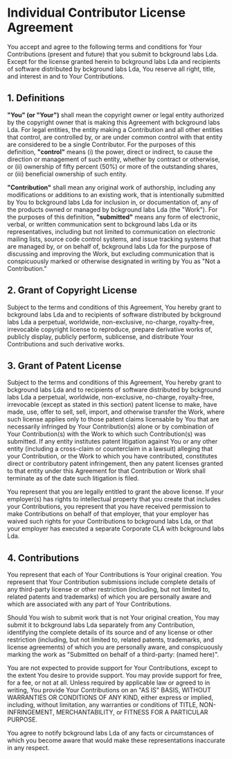 # Individual Contributor License Agreement

You accept and agree to the following terms and conditions for Your Contributions (present and future) that you submit to bckground labs Lda.
Except for the license granted herein to bckground labs Lda and recipients of software distributed by bckground labs Lda, You reserve all right, title, and interest in and to Your Contributions.

## 1. Definitions

**"You" (or "Your")** shall mean the copyright owner or legal entity authorized by the copyright owner that is making this Agreement with bckground labs Lda.
For legal entities, the entity making a Contribution and all other entities that control, are controlled by, or are under common control with that entity are considered to be a single Contributor.
For the purposes of this definition, **"control"** means (i) the power, direct or indirect, to cause the direction or management of such entity, whether by contract or otherwise, or (ii) ownership of fifty percent (50%) or more of the outstanding shares, or (iii) beneficial ownership of such entity.

**"Contribution"** shall mean any original work of authorship, including any modifications or additions to an existing work, that is intentionally submitted by You to bckground labs Lda for inclusion in, or documentation of, any of the products owned or managed by bckground labs Lda (the "Work").
For the purposes of this definition, **"submitted"** means any form of electronic, verbal, or written communication sent to bckground labs Lda or its representatives, including but not limited to communication on electronic mailing lists, source code control systems, and issue tracking systems that are managed by, or on behalf of, bckground labs Lda for the purpose of discussing and improving the Work, but excluding communication that is conspicuously marked or otherwise designated in writing by You as "Not a Contribution."

## 2. Grant of Copyright License

Subject to the terms and conditions of this Agreement, You hereby grant to bckground labs Lda and to recipients of software distributed by bckground labs Lda a perpetual, worldwide, non-exclusive, no-charge, royalty-free, irrevocable copyright license to reproduce, prepare derivative works of, publicly display, publicly perform, sublicense, and distribute Your Contributions and such derivative works.

## 3. Grant of Patent License

Subject to the terms and conditions of this Agreement, You hereby grant to bckground labs Lda and to recipients of software distributed by bckground labs Lda a perpetual, worldwide, non-exclusive, no-charge, royalty-free, irrevocable (except as stated in this section) patent license to make, have made, use, offer to sell, sell, import, and otherwise transfer the Work, where such license applies only to those patent claims licensable by You that are necessarily infringed by Your Contribution(s) alone or by combination of Your Contribution(s) with the Work to which such Contribution(s) was submitted.
If any entity institutes patent litigation against You or any other entity (including a cross-claim or counterclaim in a lawsuit) alleging that your Contribution, or the Work to which you have contributed, constitutes direct or contributory patent infringement, then any patent licenses granted to that entity under this Agreement for that Contribution or Work shall terminate as of the date such litigation is filed.

You represent that you are legally entitled to grant the above license.
If your employer(s) has rights to intellectual property that you create that includes your Contributions, you represent that you have received permission to make Contributions on behalf of that employer, that your employer has waived such rights for your Contributions to bckground labs Lda, or that your employer has executed a separate Corporate CLA with bckground labs Lda.

## 4. Contributions

You represent that each of Your Contributions is Your original creation.
You represent that Your Contribution submissions include complete details of any third-party license or other restriction (including, but not limited to, related patents and trademarks) of which you are personally aware and which are associated with any part of Your Contributions.

Should You wish to submit work that is not Your original creation, You may submit it to bckground labs Lda separately from any Contribution, identifying the complete details of its source and of any license or other restriction (including, but not limited to, related patents, trademarks, and license agreements) of which you are personally aware, and conspicuously marking the work as "Submitted on behalf of a third-party: (named here)".

You are not expected to provide support for Your Contributions, except to the extent You desire to provide support.
You may provide support for free, for a fee, or not at all.
Unless required by applicable law or agreed to in writing, You provide Your Contributions on an "AS IS" BASIS, WITHOUT WARRANTIES OR CONDITIONS OF ANY KIND, either express or implied, including, without limitation, any warranties or conditions of TITLE, NON- INFRINGEMENT, MERCHANTABILITY, or FITNESS FOR A PARTICULAR PURPOSE.

You agree to notify bckground labs Lda of any facts or circumstances of which you become aware that would make these representations inaccurate in any respect.
